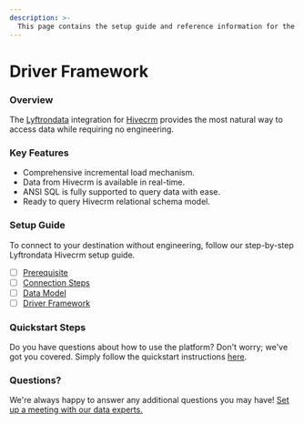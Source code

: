 ```yaml
---
description: >-
  This page contains the setup guide and reference information for the Hivecrm source connector.
---
```


# Driver Framework

### Overview

The [Lyftrondata](https://www.lyftrondata.com/) integration for [Hivecrm](https://www.lyftrondata.com/integration/commerce-analytics/hive-crm/) provides the most natural way to access data while requiring no engineering.

### Key Features

* Comprehensive incremental load mechanism.
* Data from Hivecrm is available in real-time.&#x20;
* ANSI SQL is fully supported to query data with ease.
* Ready to query Hivecrm relational schema model.

### Setup Guide

To connect to your destination without engineering, follow our step-by-step Lyftrondata Hivecrm setup guide.

* [ ] [Prerequisite](../prerequisite.md)
* [ ] [Connection Steps](../connection-steps.md)
* [ ] [Data Model](../data-model/erd.md)
* [ ] [Driver Framework](../driver-framework/)

### Quickstart Steps

Do you have questions about how to use the platform? Don't worry; we've got you covered. Simply follow the quickstart instructions [here](../driver-framework/README.md).

### Questions? <a href="#questions" id="questions"></a>

We're always happy to answer any additional questions you may have! [Set up a meeting with our data experts.](https://www.lyftrondata.com/book-a-meeting/)


